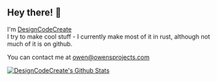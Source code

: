 ## Hey there! 👋

I'm [DesignCodeCreate](https://owensprojects.com)\
I try to make cool stuff -
I currently make most of it in rust, although not much of it is on github.

You can contact me at [owen@owensprojects.com](mailto:owen@owensprojects.com)

[![DesignCodeCreate's Github Stats](https://github-readme-stats.vercel.app/api?username=DesignCodeCreate)](https://github.com/anuraghazra/github-readme-stats)
